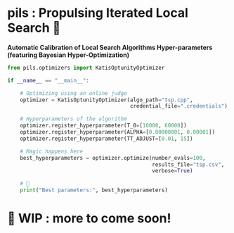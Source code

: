 # pils : Propulsing Iterated Local Search 💊

**Automatic Calibration of Local Search Algorithms Hyper-parameters (featuring Bayesian Hyper-Optimization)**

```python
from pils.optimizers import KatisOptunityOptimizer

if __name__ == "__main__":

    # Optimizing using an online judge
    optimizer = KatisOptunityOptimizer(algo_path="tsp.cpp",
                                       credential_file=".credentials")

    # Hyperparameters of the algorithm
    optimizer.register_hyperparameter(T_0=[10000, 60000])
    optimizer.register_hyperparameter(ALPHA=[0.00000001, 0.00001])
    optimizer.register_hyperparameter(TT_ADJUST=[0.01, 15])

    # Magic happens here
    best_hyperparameters = optimizer.optimize(number_evals=100,
                                              results_file="tsp.csv",
                                              verbose=True)

    # 🚀
    print("Best parameters:", best_hyperparameters)
```

# 🚧 WIP : more to come soon!